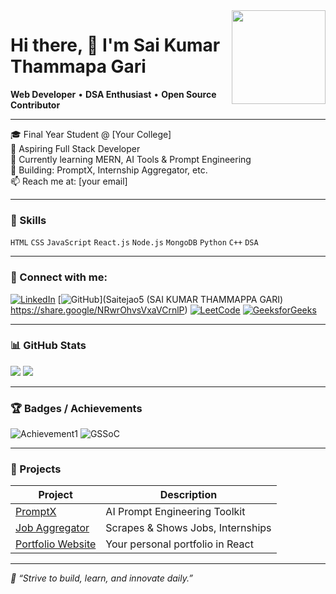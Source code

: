 <img align="right" height="150" src="YOUR_IMAGE_URL_HERE"/>

# Hi there, 👋 I'm Sai Kumar Thammapa Gari

**Web Developer** • **DSA Enthusiast** • **Open Source Contributor**

---

🎓 Final Year Student @ [Your College]  
💼 Aspiring Full Stack Developer  
🌱 Currently learning MERN, AI Tools & Prompt Engineering  
🔭 Building: PromptX, Internship Aggregator, etc.  
📫 Reach me at: [your email]  

---

### 🚀 Skills
`HTML` `CSS` `JavaScript` `React.js` `Node.js` `MongoDB` `Python` `C++` `DSA`

---

### 📌 Connect with me:
[![LinkedIn](https://img.shields.io/badge/LinkedIn-blue?style=for-the-badge&logo=linkedin)](https://www.linkedin.com/in/sai-kumar-thammappa-gari-b301902a6?utm_source=share&utm_campaign=share_via&utm_content=profile&utm_medium=android_app)
[![GitHub](https://img.shields.io/badge/GitHub-black?style=for-the-badge&logo=github)](Saitejao5 (SAI KUMAR THAMMAPPA GARI) https://share.google/NRwrOhvsVxaVCrnlP)
[![LeetCode](https://img.shields.io/badge/LeetCode-orange?style=for-the-badge&logo=leetcode)](https://leetcode.com/YOUR-USERNAME)
[![GeeksforGeeks](https://img.shields.io/badge/GeeksforGeeks-green?style=for-the-badge&logo=GeeksforGeeks)](https://auth.geeksforgeeks.org/user/YOUR-USERNAME)

---

### 📊 GitHub Stats
![](https://github-readme-stats.vercel.app/api?username=Saitejao5&show_icons=true&theme=radical)
![](https://github-readme-stats.vercel.app/api/top-langs/?username=Saitejao5&layout=compact&theme=radical)

---

### 🏆 Badges / Achievements
![Achievement1](https://img.shields.io/badge/Some_Badge-Achieved-blue)
![GSSoC](https://img.shields.io/badge/GSSoC-2024-orange)
<!-- Add more badges with shields.io or real logos -->

---

### 📂 Projects
| Project | Description |
|--------|-------------|
| [PromptX](https://github.com/YourRepo) | AI Prompt Engineering Toolkit |
| [Job Aggregator](https://github.com/YourRepo) | Scrapes & Shows Jobs, Internships |
| [Portfolio Website](https://github.com/YourRepo) | Your personal portfolio in React |

---

_📌 “Strive to build, learn, and innovate daily.”_
